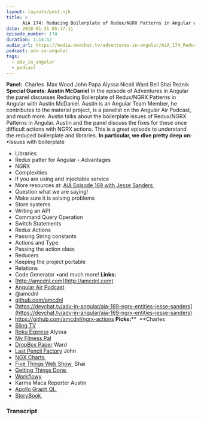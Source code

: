 ```yaml
---
layout: layouts/post.njk
title: >
      AiA 174: Reducing Boilerplate of Redux/NGRX Patterns in Angular with Austin McDaniel
date: 2018-01-31 05:17:11
episode_number: 174
duration: 1:14:52
audio_url: https://media.devchat.tv/adventures-in-angular/AiA_174_Reducing_Boilerplate_of_Redux_NGRX_Patterns_in_Angular_with_Austin_McDaniel.mp3
podcast: adv-in-angular
tags: 
  - adv_in_angular
  - podcast
---
```


 **Panel:&nbsp;** Charles &nbsp;Max Wood John Papa Alyssa Nicoll Ward Bell Shai Reznik **Special Guests: Austin McDaniel** In the episode of Adventures in Angular the panel discusses Reducing Boilerplate of Redux/NGRX Patterns in Angular with Austin McDaniel. Austin is an Angular Team Member, he contributes to the material project, is a panelist on the Angular Air Podcast, and much more. Austin talks about the boilerplate issues of Redux/NGRX Patterns in Angular. Austin and the panel discuss the fixes for these once difficult actions with NGRX actions. This is a great episode to understand the reduced boilerplate and libraries. **In particular, we dive pretty deep on:** •Issues with boilerplate
- Libraries
- Redux patter for Angular - Advantages
- NGRX
- Complexities
- If you are using and injectable service
- More resources at: [AiA Episode 169 with Jesse Sanders&nbsp;](https://devchat.tv/adv-in-angular/aia-169-ngrx-entities-jesse-sanders)
- Question what we are saying!
- Make sure it is solving problems
- Store systems
- Writing an API
- Command Query Operation
- Switch Statements
- Redux Actions
- Passing String constants
- Actions and Type
- Passing the action class
- Reducers
- Keeping the project portable
- Relations
- Code Generator
•and much more! **Links: &nbsp;**
- [http://amcdnl.com](http://amcdnl.com)
- [Angular Air Podcast](https://angularair.com)
- @amcdnl
- [github.com/amcdnl](http://github.com/amcdnl)
- [https://devchat.tv/adv-in-angular/aia-169-ngrx-entities-jesse-sanders](https://devchat.tv/adv-in-angular/aia-169-ngrx-entities-jesse-sanders)
- https://github.com/amcdnl/ngrx-actions
**Picks:**** &nbsp;**Charles
- [Sling TV](https://www.sling.com)
- [Roku Express](https://www.amazon.com/s/?ie=UTF8&keywords=roku+express+2017&tag=googhydr-20&index=aps&hvadid=224085350282&hvpos=1t3&hvnetw=g&hvrand=3924899451121389248&hvpone=&hvptwo=&hvqmt=b&hvdev=c&hvdvcmdl=&hvlocint=&hvlocphy=9028550&hvtargid=aud-397161105788:kwd-372220472105&ref=pd_sl_6rqw9dpzz1_b)
Alyssa
- [My Fitness Pal](http://My%20Fitness%20Pal)
- [DropBox Paper](https://www.dropbox.com/paper)
Ward
- [Last Pencil Factory](https://www.nytimes.com/2018/01/12/magazine/inside-one-of-americas-last-pencil-factories.html)
John
- [NGX Charts&nbsp;](https://swimlane.github.io/ngx-charts/)
- [Five Things Web Show&nbsp;](https://channel9.msdn.com/Shows/5-Things)
Shai
- [Getting Things Done&nbsp;](https://gettingthingsdone.com)
- [Workflowy](https://workflowy.com)
- Karma Maca Reporter
Austin
- [Apollo Graph QL&nbsp;](http://Apollo%20Graph%20QL)
- [StoryBook&nbsp;](https://storybook.js.org)


### Transcript


